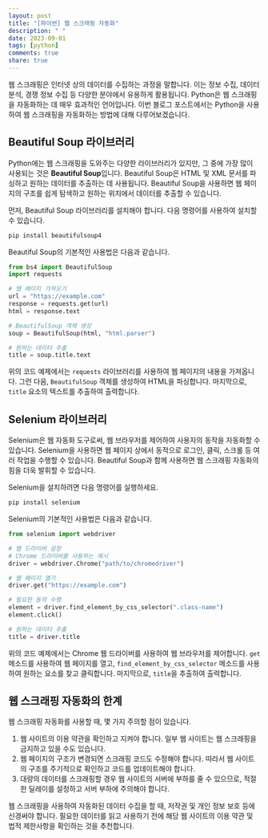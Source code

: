 ```yaml
---
layout: post
title: "[파이썬] 웹 스크래핑 자동화"
description: " "
date: 2023-09-01
tags: [python]
comments: true
share: true
---
```


웹 스크래핑은 인터넷 상의 데이터를 수집하는 과정을 말합니다. 이는 정보 수집, 데이터 분석, 경쟁 정보 수집 등 다양한 분야에서 유용하게 활용됩니다. Python은 웹 스크래핑을 자동화하는 데 매우 효과적인 언어입니다. 이번 블로그 포스트에서는 Python을 사용하여 웹 스크래핑을 자동화하는 방법에 대해 다루어보겠습니다.

## Beautiful Soup 라이브러리

Python에는 웹 스크래핑을 도와주는 다양한 라이브러리가 있지만, 그 중에 가장 많이 사용되는 것은 **Beautiful Soup**입니다. Beautiful Soup은 HTML 및 XML 문서를 파싱하고 원하는 데이터를 추출하는 데 사용됩니다. Beautiful Soup을 사용하면 웹 페이지의 구조를 쉽게 탐색하고 원하는 위치에서 데이터를 추출할 수 있습니다.

먼저, Beautiful Soup 라이브러리를 설치해야 합니다. 다음 명령어를 사용하여 설치할 수 있습니다.

```python
pip install beautifulsoup4
```

Beautiful Soup의 기본적인 사용법은 다음과 같습니다.

```python
from bs4 import BeautifulSoup
import requests

# 웹 페이지 가져오기
url = "https://example.com"
response = requests.get(url)
html = response.text

# BeautifulSoup 객체 생성
soup = BeautifulSoup(html, "html.parser")

# 원하는 데이터 추출
title = soup.title.text
```

위의 코드 예제에서는 `requests` 라이브러리를 사용하여 웹 페이지의 내용을 가져옵니다. 그런 다음, `BeautifulSoup` 객체를 생성하여 HTML을 파싱합니다. 마지막으로, `title` 요소의 텍스트를 추출하여 출력합니다.

## Selenium 라이브러리

Selenium은 웹 자동화 도구로써, 웹 브라우저를 제어하여 사용자의 동작을 자동화할 수 있습니다. Selenium을 사용하면 웹 페이지 상에서 동적으로 로그인, 클릭, 스크롤 등 여러 작업을 수행할 수 있습니다. Beautiful Soup과 함께 사용하면 웹 스크래핑 자동화의 힘을 더욱 발휘할 수 있습니다.

Selenium을 설치하려면 다음 명령어를 실행하세요.

```python
pip install selenium
```

Selenium의 기본적인 사용법은 다음과 같습니다.

```python
from selenium import webdriver

# 웹 드라이버 설정
# Chrome 드라이버를 사용하는 예시
driver = webdriver.Chrome("path/to/chromedriver")

# 웹 페이지 열기
driver.get("https://example.com")

# 필요한 동작 수행
element = driver.find_element_by_css_selector(".class-name")
element.click()

# 원하는 데이터 추출
title = driver.title
```

위의 코드 예제에서는 Chrome 웹 드라이버를 사용하여 웹 브라우저를 제어합니다. `get` 메소드를 사용하여 웹 페이지를 열고, `find_element_by_css_selector` 메소드를 사용하여 원하는 요소를 찾고 클릭합니다. 마지막으로, `title`을 추출하여 출력합니다.

## 웹 스크래핑 자동화의 한계

웹 스크래핑 자동화를 사용할 때, 몇 가지 주의할 점이 있습니다.

1. 웹 사이트의 이용 약관을 확인하고 지켜야 합니다. 일부 웹 사이트는 웹 스크래핑을 금지하고 있을 수도 있습니다.
2. 웹 페이지의 구조가 변경되면 스크래핑 코드도 수정해야 합니다. 따라서 웹 사이트의 구조를 주기적으로 확인하고 코드를 업데이트해야 합니다.
3. 대량의 데이터를 스크래핑할 경우 웹 사이트의 서버에 부하를 줄 수 있으므로, 적절한 딜레이를 설정하고 서버 부하에 주의해야 합니다.

웹 스크래핑을 사용하여 자동화된 데이터 수집을 할 때, 저작권 및 개인 정보 보호 등에 신경써야 합니다. 필요한 데이터를 읽고 사용하기 전에 해당 웹 사이트의 이용 약관 및 법적 제한사항을 확인하는 것을 추천합니다.